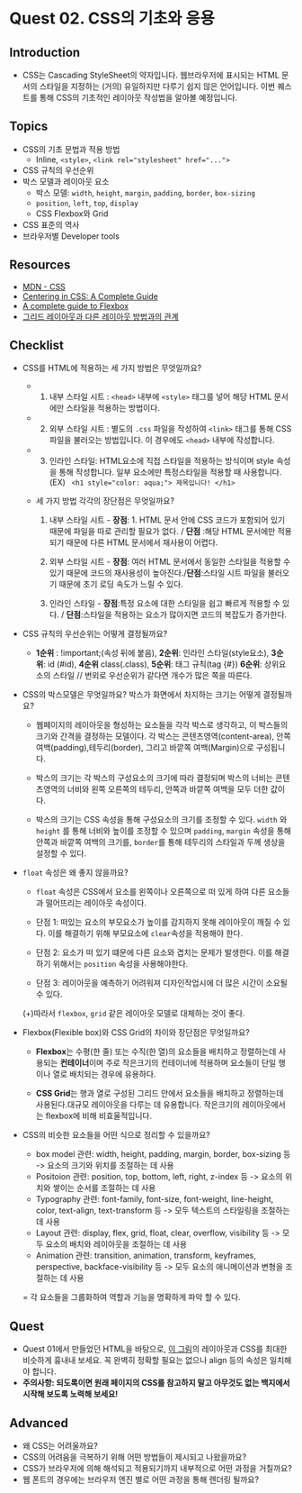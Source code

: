 # Quest 02. CSS의 기초와 응용

## Introduction
* CSS는 Cascading StyleSheet의 약자입니다. 웹브라우저에 표시되는 HTML 문서의 스타일을 지정하는 (거의) 유일하지만 다루기 쉽지 않은 언어입니다. 이번 퀘스트를 통해 CSS의 기초적인 레이아웃 작성법을 알아볼 예정입니다.

## Topics
* CSS의 기초 문법과 적용 방법
  * Inline, `<style>`, `<link rel="stylesheet" href="...">`
* CSS 규칙의 우선순위
* 박스 모델과 레이아웃 요소
  * 박스 모델: `width`, `height`, `margin`, `padding`, `border`, `box-sizing`
  * `position`, `left`, `top`, `display`
  * CSS Flexbox와 Grid
* CSS 표준의 역사
* 브라우저별 Developer tools

## Resources
* [MDN - CSS](https://developer.mozilla.org/ko/docs/Web/CSS)
* [Centering in CSS: A Complete Guide](https://css-tricks.com/centering-css-complete-guide/)
* [A complete guide to Flexbox](https://css-tricks.com/snippets/css/a-guide-to-flexbox/)
* [그리드 레이아웃과 다른 레이아웃 방법과의 관계](https://developer.mozilla.org/ko/docs/Web/CSS/CSS_Grid_Layout/%EA%B7%B8%EB%A6%AC%EB%93%9C_%EB%A0%88%EC%9D%B4%EC%95%84%EC%9B%83%EA%B3%BC_%EB%8B%A4%EB%A5%B8_%EB%A0%88%EC%9D%B4%EC%95%84%EC%9B%83_%EB%B0%A9%EB%B2%95%EA%B3%BC%EC%9D%98_%EA%B4%80%EA%B3%84)

## Checklist
* CSS를 HTML에 적용하는 세 가지 방법은 무엇일까요?
  * 1. 내부 스타일 시트 : `<head>` 내부에 `<style>` 태그를 넣어 해당 HTML 문서에만 스타일을 적용하는 방법이다.

  * 2. 외부 스타일 시트 : 별도의 `.css` 파일을 작성하여 `<link>` 태그를 통해 CSS파일을 불러오는 방법입니다. 이 경우에도 `<head>` 내부에 작성합니다.

  * 3. 인라인 스타일: HTML요소에 직접 스타일을 적용하는 방식이며 style 속성을 통해 작성합니다. 일부 요소에만 특정스타일을 적용할 때 사용합니다. 
    (EX) ``` <h1 style="color: aqua;"> 제목입니다! </h1>```  

  * 세 가지 방법 각각의 장단점은 무엇일까요?

    1. 내부 스타일 시트 -  **장점**:  1. HTML 문서 안에 CSS 코드가 포함되어 있기 때문에 파일을 따로 관리할 필요가 없다. / **단점** :해당 HTML 문서에만 적용되기 때문에 다른 HTML 문서에서 재사용이 어렵다.

    2. 외부 스타일 시트 - **장점**: 여러 HTML 문서에서 동일한 스타일을 적용할 수 있기 때문에 코드의 재사용성이 높아진다./**단점**:스타일 시트 파일을 불러오기 때문에 초기 로딩 속도가 느릴 수 있다.

    3. 인라인 스타일 - **장점**:특정 요소에 대한 스타일을 쉽고 빠르게 적용할 수 있다. / **단점**:스타일을 적용하는 요소가 많아지면 코드의 복잡도가 증가한다.

* CSS 규칙의 우선순위는 어떻게 결정될까요?
  * **1순위** : !important;(속성 뒤에 붙음), **2순위**: 인라인 스타일(style요소), **3순위**: id (#id), **4순위** class(.class), **5순위**: 태그 규칙(tag {#}) **6순위**: 상위요소의 스타일 // 번외로 우선순위가 같다면 개수가 많은 쪽을 따른다.

* CSS의 박스모델은 무엇일까요? 박스가 화면에서 차지하는 크기는 어떻게 결정될까요?

  * 웹페이지의 레이아웃을 형성하는 요소들을 각각 박스로 생각하고, 이 박스들의 크기와 간격을 결정하는 모델이다. 각 박스는 콘텐츠영역(content-area), 안쪽여백(padding),테두리(border), 그리고 바깥쪽 여백(Margin)으로 구성됩니다.

  * 박스의 크기는 각 박스의 구성요소의 크기에 따라 결정되며 박스의 너비는 콘텐츠영역의 너비와 왼쪽 오른쪽의 테두리, 안쪽과 바깥쪽 여백을 모두 더한 값이다.

  * 박스의 크기는 CSS 속성을 통해 구성요소의 크기를 조정할 수 있다.
    `width` 와 `height` 를 통해 너비와 높이를 조정할 수 있으며 `padding`, `margin` 속성을 통해 안쪽과 바깥쪽 여백의 크기를, `border`를 통해 테두리의 스타일과 두께 생상을 설정할 수 있다.

* `float` 속성은 왜 좋지 않을까요?

  * `float` 속성은 CSS에서 요소를 왼쪽이나 오른쪽으로 떠 있게 하여 다른 요소들과 떨어뜨리는 레이아웃 속성이다.

  * 단점 1: 떠있는 요소의 부모요소가 높이를 감지하지 못해 레이아웃이 깨질 수 있다. 이를 해결하기 위해 부모요소에 `clear`속성을 적용해야 한다.
  * 단점 2: 요소가 떠 있기 떄문에 다른 요소와 겹치는 문제가 발생한다. 이를 해결하기 위해서는 `position` 속성을 사용해야한다. 
  * 단점 3: 레이아웃을 예측하기 어려워져 디자인작업시에 더 많은 시간이 소요될 수 있다.

  (+)따라서 `flexbox`, `grid` 같은 레이아웃 모델로 대체하는 것이 좋다.

* Flexbox(Flexible box)와 CSS Grid의 차이와 장단점은 무엇일까요?
  
  * **Flexbox**는 수평(한 줄) 또는 수직(한 열)의 요소들을 배치하고 정렬하는데 사용되는 **컨테이너**이며 주로 작은크기의 컨테이너에 적용하며 요소들이 단일 행이나 열로 배치되는 경우에 유용하다. 
  
  * **CSS Grid**는 행과 열로 구성된 그리드 안에서 요소들을 배치하고 정렬하는데 사용된다.대규모 레이아웃을 다루는 데 유용합니다. 작은크기의 레이아웃에서는 flexbox에 비해 비효울적입니다.

  
* CSS의 비슷한 요소들을 어떤 식으로 정리할 수 있을까요?

  * box model 관련: width, height, padding, margin, border, box-sizing 등
  -> 요소의 크기와 위치를 조절하는 데 사용
  * Positoion 관련: position, top, bottom, left, right, z-index 등
  -> 요소의 위치와 쌓이는 순서를 조절하는 데 사용
  * Typography 관련: font-family, font-size, font-weight, line-height, color, text-align, text-transform 등
  -> 모두 텍스트의 스타일링을 조절하는 데 사용
  * Layout 관련: display, flex, grid, float, clear, overflow, visibility 등
  -> 모두 요소의 배치와 레이아웃을 조절하는 데 사용
  * Animation 관련: transition, animation, transform, keyframes, perspective, backface-visibility 등
  -> 모두 요소의 애니메이션과 변형을 조절하는 데 사용

   = 각 요소들을 그룹화하여 역할과 기능을 명확하게 파악 할 수 있다.
## Quest
* Quest 01에서 만들었던 HTML을 바탕으로, [이 그림](screen.png)의 레이아웃과 CSS를 최대한 비슷하게 흉내내 보세요. 꼭 완벽히 정확할 필요는 없으나 align 등의 속성은 일치해야 합니다.
* **주의사항: 되도록이면 원래 페이지의 CSS를 참고하지 말고 아무것도 없는 백지에서 시작해 보도록 노력해 보세요!**

## Advanced
* 왜 CSS는 어려울까요?
* CSS의 어려움을 극복하기 위해 어떤 방법들이 제시되고 나왔을까요?
* CSS가 브라우저에 의해 해석되고 적용되기까지 내부적으로 어떤 과정을 거칠까요?
* 웹 폰트의 경우에는 브라우저 엔진 별로 어떤 과정을 통해 렌더링 될까요?
